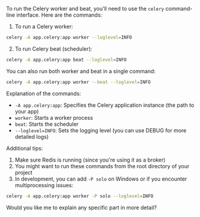 To run the Celery worker and beat, you'll need to use the `celery` command-line interface. Here are the commands:

1. To run a Celery worker:
```bash
celery -A app.celery:app worker --loglevel=INFO
```

2. To run Celery beat (scheduler):
```bash
celery -A app.celery:app beat --loglevel=INFO
```

You can also run both worker and beat in a single command:
```bash
celery -A app.celery:app worker --beat --loglevel=INFO
```

Explanation of the commands:
- `-A app.celery:app`: Specifies the Celery application instance (the path to your app)
- `worker`: Starts a worker process
- `beat`: Starts the scheduler
- `--loglevel=INFO`: Sets the logging level (you can use DEBUG for more detailed logs)

Additional tips:
1. Make sure Redis is running (since you're using it as a broker)
2. You might want to run these commands from the root directory of your project
3. In development, you can add `-P solo` on Windows or if you encounter multiprocessing issues:
```bash
celery -A app.celery:app worker -P solo --loglevel=INFO
```

Would you like me to explain any specific part in more detail?